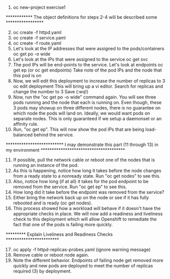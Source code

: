 1.  oc new-project exercise1

************ The object definitions for steps 2-4 will be described some *****************

2.  oc create -f httpd.yaml
3.  oc create -f service.yaml
4.  oc create -f route.yaml
5.  Let's look at the IP addresses that were assigned to the pods/containers
    oc get po -o wide
6.  Let's look at the IPs that were assigned to the service
    oc get svc
7.  The pod IPs will be end-points to the service.  Let's look at endpoints
    oc get ep (or oc get endpoints)
    Take note of the pod IPs and the node that this pod is on
8.  Now, we will edit this deployment to increase the number of replicas to 3
    oc edit deployment
        This will bring up a vi editor.  Search for replicas and change the number to 3
        Save (:wq!)
9.  Now, run the "oc get po -o wide" command again.  You will see three pods running and the node that each is running on. Even though, these 3 pods may showup on three different nodes, there is no guarantee on which node the pods will land on.  Ideally, we would want pods on separate nodes.  This is only guaranteed if we setup a daemonset or an affinity rule.
10.  Run, "oc get ep".  This will now show the pod IPs that are being load-balanced behind the service.

************************** I may demonstrate this part (11 through 13) in my environment **************************************

11.  If possible, pull the network cable or reboot one of the nodes that is running an instance of the pod.
12.  As this is happening, notice how long it takes before the node changes from a ready state to a nonready state.  Run "oc get nodes" to see this.
13.  Also, notice how long (if at all) it takes for the pod endpoint to be removed from the service.  Run "oc get ep" to see this.
14.  How long did it take before the endpoint was removed from the service?
15.  Either bring the network back up on the node or see if it has fully rebooted and is ready (oc get nodes).
16.  This process showed how a workload will behave if it doesn't have the appropriate checks in place.  We will now add a readiness and liveliness check to this deployment which will allow Openshift to remediate the fact that one of the pods is failing more quickly.

********* Explain Liveliness and Readiness Checks ************************

17.  oc apply -f httpd-replicas-probes.yaml (ignore warning message)
18.  Remove cable or reboot node again.
19.  Note the different behavior.  Endpoints of failing node get removed more quickly and new pods are deployed to meet the number of replicas required (3) by deployment.

